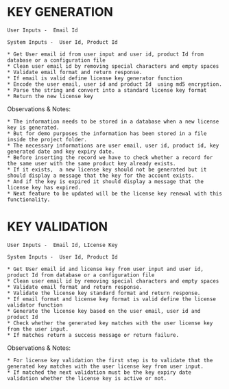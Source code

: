 # KEY GENERATION

    User Inputs -  Email Id	

    System Inputs -  User Id, Product Id

    * Get User email id from user input and user id, product Id from database or a configuration file
    * Clean user email id by removing special characters and empty spaces
    * Validate email format and return response.
    * If email is valid define license key generator function
    * Encode the user email, user id and product Id  using md5 encryption.
    * Parse the string and convert into a standard license key format
    * Return the new license key

Observations & Notes:

    * The information needs to be stored in a database when a new license key is generated.
    * But for demo purposes the information has been stored in a file inside the project folder.
    * The necessary informations are user email, user id, product id, key generated date and key expiry date.
    * Before inserting the record we have to check whether a record for the same user with the same product key already exists.
    * If it exists,  a new license key should not be generated but it should display a message that the key for the account exists.
    * And if the key is expired it should display a message that the license key has expired.
    * Next feature to be updated will be the license key renewal with this functionality. 

# KEY VALIDATION

    User Inputs -  Email Id, LIcense Key		

    System Inputs -  User Id, Product Id

    * Get User email id and license key from user input and user id, product Id from database or a configuration file
    * Clean user email id by removing special characters and empty spaces
    * Validate email format and return response.
    * Validate the license key standard format and return response.
    * If email format and license key format is valid define the license validator function
    * Generate the license key based on the user email, user id and product Id
    * Check whether the generated key matches with the user license key from the user input.
    * If matches return a success message or return failure. 

Observations & Notes:

    * For license key validation the first step is to validate that the generated key matches with the user license key from user input. 
    * If matched the next validation must be the key expiry date validation whether the license key is active or not.